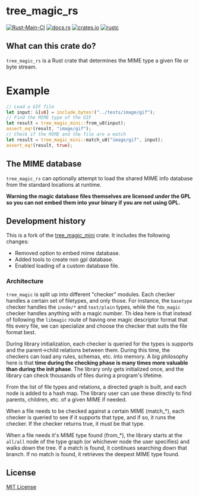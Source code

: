 # tree_magic_rs

[![Rust-Main-CI](https://github.com/raldone01/tree_magic_rs/actions/workflows/rust_main.yml/badge.svg)](https://github.com/raldone01/tree_magic_rs/actions/workflows/rust_main.yml)
[![docs.rs](https://docs.rs/tree_magic_rs/badge.svg)](https://docs.rs/tree_magic_rs)
[![crates.io](https://img.shields.io/crates/v/tree_magic_rs.svg)](https://crates.io/crates/tree_magic_rs)
[![rustc](https://img.shields.io/badge/rustc-nightly-lightgrey)](https://doc.rust-lang.org/nightly/std/)

<!-- The rest of this section comes almost straight from the crate docs from the source. Double check the doc tests. -->

## What can this crate do?

`tree_magic_rs` is a Rust crate that determines the MIME type a given file
or byte stream.

# Example
```rust
// Load a GIF file
let input: &[u8] = include_bytes!("../tests/image/gif");
// Find the MIME type of the GIF
let result = tree_magic_mini::from_u8(input);
assert_eq!(result, "image/gif");
// Check if the MIME and the file are a match
let result = tree_magic_mini::match_u8("image/gif", input);
assert_eq!(result, true);
```

## The MIME database

`tree_magic_rs` can optionally attempt to load the shared MIME info
database from the standard locations at runtime.

**Warning the magic database files themselves are licensed under the GPL so you can not embed them into your binary if you are not using GPL.**

## Development history

This is a fork of the [tree_magic_mini](https://crates.io/crates/tree_magic_mini)
crate. It includes the following changes:

* Removed option to embed mime database.
* Added tools to create non gpl database.
* Enabled loading of a custom database file.

### Architecture

`tree_magic` is split up into different "checker" modules. Each checker handles a certain set of filetypes, and only those. For instance, the `basetype` checker handles the `inode/*` and `text/plain` types, while the `fdo_magic` checker handles anything with a magic number. Th idea here is that instead of following the `libmagic` route of having one magic descriptor format that fits every file, we can specialize and choose the checker that suits the file format best.

During library initialization, each checker is queried for the types is supports and the parent->child relations between them. During this time, the checkers can load any rules, schemas, etc. into memory. A big philosophy here is that **time during the checking phase is many times more valuable than during the init phase**. The library only gets initialized once, and the library can check thousands of files during a program's lifetime.

From the list of file types and relations, a directed graph is built, and each node is added to a hash map. The library user can use these directly to find parents, children, etc. of a given MIME if needed.

When a file needs to be checked against a certain MIME (match_*), each checker is queried to see if it supports that type, and if so, it runs the checker. If the checker returns true, it must be that type.

When a file needs it's MIME type found (from_*), the library starts at the `all/all` node of the type graph (or whichever node the user specifies) and walks down the tree. If a match is found, it continues searching down that branch. If no match is found, it retrieves the deepest MIME type found.

## License

[MIT License](https://github.com/raldone01/tree_magic_rs/blob/main/LICENSE)